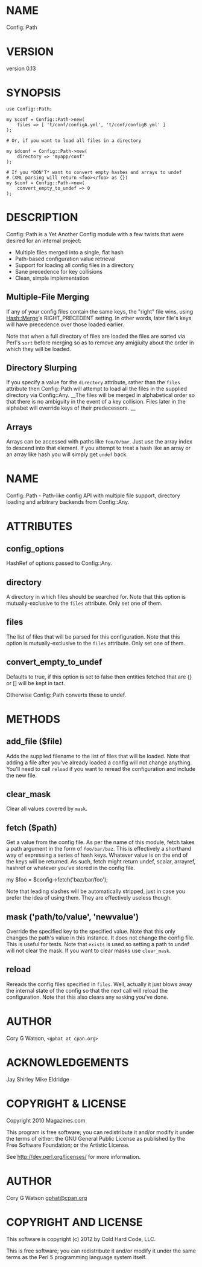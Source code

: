 # NAME

Config::Path

# VERSION

version 0.13

# SYNOPSIS

    use Config::Path;

    my $conf = Config::Path->new(
        files => [ 't/conf/configA.yml', 't/conf/configB.yml' ]
    );

    # Or, if you want to load all files in a directory

    my $dconf = Config::Path->new(
        directory => 'myapp/conf'
    );

    # If you *DON'T* want to convert empty hashes and arrays to undef
    # (XML parsing will return <foo></foo> as {})
    my $conf = Config::Path->new(
        convert_empty_to_undef => 0
    );

# DESCRIPTION

Config::Path is a Yet Another Config module with a few twists that were desired
for an internal project:

- Multiple files merged into a single, flat hash
- Path-based configuration value retrieval
- Support for loading all config files in a directory
- Sane precedence for key collisions
- Clean, simple implementation

## Multiple-File Merging

If any of your config files contain the same keys, the "right" file wins, using
[Hash::Merge](http://search.cpan.org/perldoc?Hash::Merge)'s RIGHT_PRECEDENT setting.  In other words, later file's keys
will have precedence over those loaded earlier.

Note that when a full directory of files are loaded the files are sorted via
Perl's `sort` before merging so as to remove any amigiuity about the order
in which they will be loaded.

## Directory Slurping

If you specify a value for the `directory` attribute, rather than the `files`
attribute then Config::Path will attempt to load all the files in the supplied
directory via Config::Any.  __The files will be merged in alphabetical order
so that there is no ambiguity in the event of a key collision.  Files later
in the alphabet will override keys of their predecessors.
__

## Arrays

Arrays can be accessed with paths like `foo/0/bar`.  Just use the array index
to descend into that element.  If you attempt to treat a hash like an array
or an array like hash you will simply get `undef` back.

# NAME

Config::Path - Path-like config API with multiple file support, directory
loading and arbitrary backends from Config::Any.

# ATTRIBUTES

## config_options

HashRef of options passed to Config::Any.

## directory

A directory in which files should be searched for.  Note that this option is
mutually-exclusive to the `files` attribute.  Only set one of them.

## files

The list of files that will be parsed for this configuration.  Note that this
option is mutually-exclusive to the `files` attribute.  Only set one of them.

## convert_empty_to_undef

Defaults to true, if this option is set to false then entities
fetched that are {} or [] will be kept in tact.

Otherwise Config::Path converts these to undef.

# METHODS

## add_file ($file)

Adds the supplied filename to the list of files that will be loaded.  Note
that adding a file after you've already loaded a config will not change
anything.  You'll need to call `reload` if you want to reread the
configuration and include the new file.

## clear_mask

Clear all values covered by `mask`.

## fetch ($path)

Get a value from the config file.  As per the name of this module, fetch takes
a path argument in the form of `foo/bar/baz`.  This is effectively a
shorthand way of expressing a series of hash keys.  Whatever value is on
the end of the keys will be returned.  As such, fetch might return undef,
scalar, arrayref, hashref or whatever you've stored in the config file.

  my $foo = $config->fetch('baz/bar/foo');

Note that leading slashes will be automatically stripped, just in case you
prefer the idea of using them.  They are effectively useless though.

## mask ('path/to/value', 'newvalue')

Override the specified key to the specified value. Note that this only changes
the path's value in this instance. It does not change the config file. This is
useful for tests.  Note that `exists` is used so setting a path to undef
will not clear the mask.  If you want to clear masks use `clear_mask`.

## reload

Rereads the config files specified in `files`.  Well, actually it just blows
away the internal state of the config so that the next call will reload the
configuration. Note that this also clears any `mask`ing you've done.

# AUTHOR

Cory G Watson, `<gphat at cpan.org>`

# ACKNOWLEDGEMENTS

 Jay Shirley
 Mike Eldridge

# COPYRIGHT & LICENSE

Copyright 2010 Magazines.com

This program is free software; you can redistribute it and/or modify it
under the terms of either: the GNU General Public License as published
by the Free Software Foundation; or the Artistic License.

See http://dev.perl.org/licenses/ for more information.

# AUTHOR

Cory G Watson <gphat@cpan.org>

# COPYRIGHT AND LICENSE

This software is copyright (c) 2012 by Cold Hard Code, LLC.

This is free software; you can redistribute it and/or modify it under
the same terms as the Perl 5 programming language system itself.